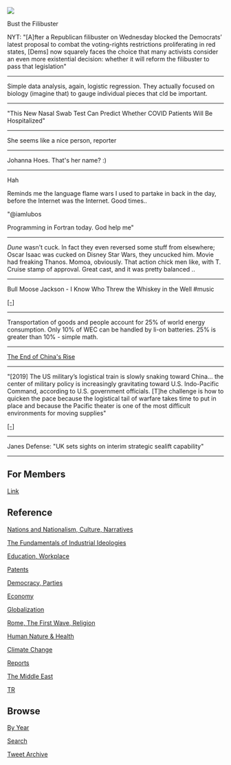 <img src="https://drive.google.com/uc?export=view&id=1B2wf9R7AMH1d7Vw6e2mucLbIQ5NSjir7"/>

Bust the Filibuster

NYT: "[A]fter a Republican filibuster on Wednesday blocked the
Democrats’ latest proposal to combat the voting-rights restrictions
proliferating in red states, [Dems] now squarely faces the choice that
many activists consider an even more existential decision: whether it
will reform the filibuster to pass that legislation"

---


Simple data analysis, again, logistic regression. They actually
focused on biology (imagine that) to gauge individual pieces that cld
be important.

---

"This New Nasal Swab Test Can Predict Whether COVID Patients Will Be Hospitalized"

---


She seems like a nice person, reporter

---

Johanna Hoes. That's her name? :)

---

Hah

Reminds me the language flame wars I used to partake in back in the day,
before the Internet was the Internet. Good times..

"@iamlubos

Programming in Fortran today. God help me"

---

*Dune* wasn't cuck. In fact they even reversed some stuff from
elsewhere; Oscar Isaac was cucked on Disney Star Wars, they uncucked
him. Movie had freaking Thanos. Momoa, obviously. That action chick
men like, with T. Cruise stamp of approval. Great cast, and it was
pretty balanced ..

---

Bull Moose Jackson - I Know Who Threw the Whiskey in the Well \#music

[[-]](https://youtu.be/yOKQ1lQH0_w?t=23)

---

Transportation of goods and people account for 25% of world energy
consumption. Only 10% of WEC can be handled by li-on batteries. 25% is
greater than 10% - simple math.

---

[The End of China's Rise](2021/10/the-end-of-chinas-rise-beckley.md)

---

"[2019] The US military’s logistical train is slowly snaking toward
China... the center of military policy is increasingly gravitating
toward U.S. Indo-Pacific Command, according to U.S. government
officials. [T]he challenge is how to quicken the pace because the
logistical tail of warfare takes time to put in place and because the
Pacific theater is one of the most difficult environments for moving
supplies"

[[-]](https://www.defensenews.com/news/your-military/2019/05/08/the-us-militarys-logistical-train-is-slowly-snaking-toward-china/)

---

Janes Defense: "UK sets sights on interim strategic sealift capability"

---

## For Members

[Link](https://thirdwave-members.herokuapp.com)

## Reference

[Nations and Nationalism, Culture, Narratives](/2013/02/nations-and-nationalism.md)

[The Fundamentals of Industrial Ideologies](/2011/04/fundamentals-of-industrial-ideologies.md)

[Education, Workplace](2017/09/education-workplace.md)

[Patents](/2018/09/patents.md)

[Democracy, Parties](/2016/11/democracy.md)

[Economy](/2018/05/economy.md)

[Globalization](/2018/09/globalization.md)

[Rome, The First Wave, Religion](/2017/12/rome.md)

[Human Nature & Health](/2020/07/human-nature.md)

[Climate Change](/2018/12/climate.md)

[Reports](/2019/05/reports.md)

[The Middle East](/2019/07/middleeast.md)

[TR](../tr)

## Browse

[By Year](years.md)

[Search](search.html)

[Tweet Archive](/tweets/README.md)


